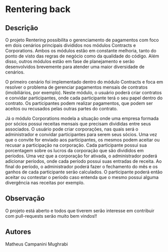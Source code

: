 # Rentering back

## Descrição
O projeto Rentering possibilita o gerenciamento de pagamentos com foco em dois cenários principais divididos nos módulos Contracts e Corporations. Ambos os módulos estão em constante melhoria, tanto do ponto de visto das regras de negócio como da qualidade do código. Além disso, outros módulos estão em fase de planejamento e serão desenvolvidos brevemente para atender uma maior diversidade de cenários.

O primeiro cenário foi implementado dentro do módulo Contracts e foca em resolver o problema de gerenciar pagamentos mensais de contratos (imobiliários, por exemplo). Neste módulo, o usuário poderá criar contratos e convidar participantes, onde cada participante terá o seu papel dentro do contrato. Os participantes podem realizar pagamentos, que podem ser aceitos ou recusados pelas outras partes do contrato.

Já o módulo Corporations modela a situação onde uma empresa formada por sócios possui receitas mensais que precisam divididas entre seus associados. O usuário pode criar corporações, nas quais será o administrador e convidar participantes para serem seus sócios. Uma vez que o convite for enviado aos participantes, os mesmos podem aceitar ou recusar a participação na corporação. Cada participante possui sua porcentagem sobre os lucros da corporação que são divididos em períodos. Uma vez que a corporação for ativada, o administrador poderá adicionar períodos, onde cada período possui suas entradas de receita. Ao final do período, o administrador poderá fazer o fechamento do mês e os ganhos de cada participante serão calculados. O participante poderá então aceitar ou contestar o período caso entenda que o mesmo possui alguma divergência nas receitas por exemplo.

## Observação
O projeto está aberto e todos que tiverem serão interesse em contribuir com pull-requests serão muito bem vindos!!

## Autores

Matheus Campanini Mughrabi
